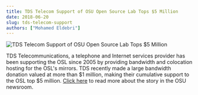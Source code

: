 ```yaml
---
title: TDS Telecom Support of OSU Open Source Lab Tops $5 Million
date: 2018-06-20
slug: tds-telecom-support
authors: ["Mohamed Eldebri"]
---
```


![TDS Telecom Support of OSU Open Source Lab Tops $5 Million](/images/tds_osl_logos.png#blog)

TDS Telecommunications, a telephone and Internet services provider has been
supporting the OSL since 2005 by providing bandwidth and colocation hosting for
the OSL's mirrors. TDS recently made a large bandwidth donation valued at more
than $1 million, making their cumulative support to the OSL top $5 million.
[Click here](http://today.oregonstate.edu/news/tds-telecom-support-osu-open-source-lab-tops-5-million) to read more about the story in the OSU newsroom.
